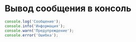 # Вывод сообщения в консоль

```js
console.log('Сообщение');
console.info('Информация');
console.warn('Предупреждение');
console.error('Ошибка');
```
